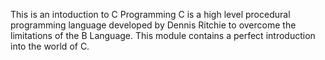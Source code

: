 This is an intoduction to C Programming
C is a high level procedural programming language developed by Dennis Ritchie to overcome the limitations of the B Language.
This module contains a perfect introduction into the world of C.
